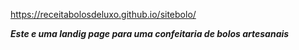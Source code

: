  https://receitabolosdeluxo.github.io/sitebolo/

***Este e uma landig page para uma confeitaria de bolos artesanais***
